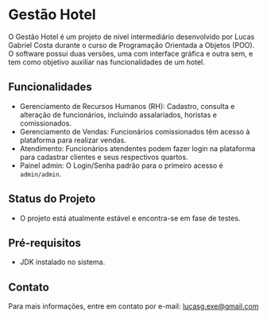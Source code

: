 # Gestão Hotel

O Gestão Hotel é um projeto de nível intermediário desenvolvido por Lucas Gabriel Costa durante o curso de Programação Orientada a Objetos (POO). O software possui duas versões, uma com interface gráfica e outra sem, e tem como objetivo auxiliar nas funcionalidades de um hotel.

## Funcionalidades

- Gerenciamento de Recursos Humanos (RH): Cadastro, consulta e alteração de funcionários, incluindo assalariados, horistas e comissionados.
- Gerenciamento de Vendas: Funcionários comissionados têm acesso à plataforma para realizar vendas.
- Atendimento: Funcionários atendentes podem fazer login na plataforma para cadastrar clientes e seus respectivos quartos.
- Painel admin: O Login/Senha padrão para o primeiro acesso é `admin/admin`. 

## Status do Projeto

- O projeto está atualmente estável e encontra-se em fase de testes.

## Pré-requisitos

- JDK instalado no sistema.

## Contato

Para mais informações, entre em contato por e-mail: lucasg.exe@gmail.com
